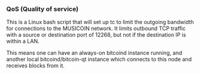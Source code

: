 ### QoS (Quality of service) ###

This is a Linux bash script that will set up tc to limit the outgoing bandwidth for connections to the MUSICOIN network. It limits outbound TCP traffic with a source or destination port of 12268, but not if the destination IP is within a LAN.

This means one can have an always-on bitcoind instance running, and another local bitcoind/bitcoin-qt instance which connects to this node and receives blocks from it.
